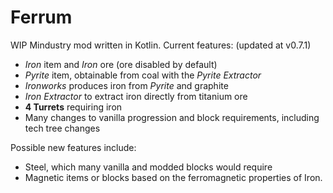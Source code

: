 # Ferrum
WIP Mindustry mod written in Kotlin. Current features: (updated at v0.7.1)
- _Iron_ item and _Iron_ ore (ore disabled by default)
- _Pyrite_ item, obtainable from coal with the _Pyrite Extractor_
- _Ironworks_ produces iron from _Pyrite_ and graphite
- _Iron Extractor_ to extract iron directly from titanium ore
- **4 Turrets** requiring iron
- Many changes to vanilla progression and block requirements, including tech tree changes

Possible new features include:
- Steel, which many vanilla and modded blocks would require
- Magnetic items or blocks based on the ferromagnetic properties of Iron.
